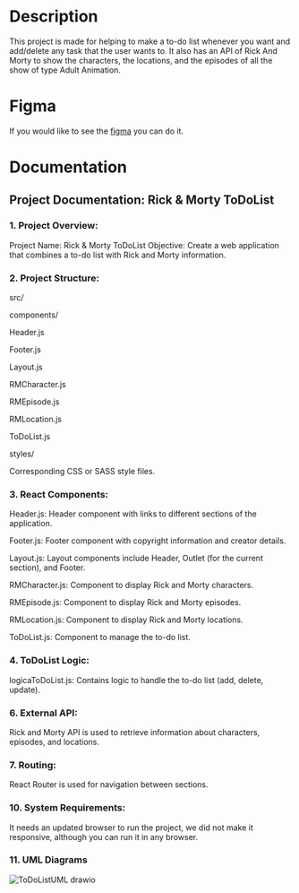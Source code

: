 # Description
This project is made for helping to make a to-do list whenever you want and add/delete any task that the user wants to. It also has an API of Rick And Morty to show the characters, the locations, and the episodes of all the show of type Adult Animation.

# Figma
If you would like to see the [figma](https://www.figma.com/file/fMtqznzxW5wWMK34MWm79u/DoToQueue?type=design&node-id=0%3A1&mode=design&t=jxcqobKSN2Je6RHV-1) you can do it.

# Documentation
## Project Documentation: Rick & Morty ToDoList

### 1. Project Overview:
  Project Name: Rick & Morty ToDoList
  Objective: Create a web application that combines a to-do list with Rick and Morty information.

### 2. Project Structure:
  src/
  
  components/
  
  Header.js
  
  Footer.js
  
  Layout.js
  
  RMCharacter.js
  
  RMEpisode.js
  
  RMLocation.js
  
  ToDoList.js
  
  styles/
  
  Corresponding CSS or SASS style files.

### 3. React Components:
  Header.js:
  Header component with links to different sections of the application.
  
  Footer.js:
  Footer component with copyright information and creator details.
  
  Layout.js:
  Layout components include Header, Outlet (for the current section), and Footer.

  RMCharacter.js:
  Component to display Rick and Morty characters.

  RMEpisode.js:
  Component to display Rick and Morty episodes.

  RMLocation.js:
  Component to display Rick and Morty locations.

  ToDoList.js:
  Component to manage the to-do list.

### 4. ToDoList Logic:
  logicaToDoList.js:
  Contains logic to handle the to-do list (add, delete, update).

### 6. External API:
  Rick and Morty API is used to retrieve information about characters, episodes, and locations.

### 7. Routing:
  React Router is used for navigation between sections.

### 10. System Requirements:
  It needs an updated browser to run the project, we did not make it responsive, although you can run it in any browser.
### 11. UML Diagrams
  ![ToDoListUML drawio](https://github.com/Ryeh20/DoToQueue/assets/159731595/10fcdc37-6dc8-4df5-862a-64dfb03a0d49)
  
